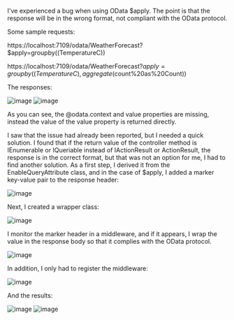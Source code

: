 I've experienced a bug when using OData $apply. The point is that the response will be in the wrong format, not compliant with the OData protocol.

Some sample requests:

https://localhost:7109/odata/WeatherForecast?$apply=groupby((TemperatureC))

https://localhost:7109/odata/WeatherForecast?$apply=groupby((TemperatureC),aggregate($count%20as%20Count))

The responses:

![image](https://github.com/peterkovecses/ODataApplyDemo/assets/89272499/0794c46c-c762-4a77-9df2-82518a27273a)
![image](https://github.com/peterkovecses/ODataApplyDemo/assets/89272499/f179357e-a2c3-4b9a-a7fb-52299c112839)

As you can see, the @odata.context and value properties are missing, instead the value of the value property is returned directly.

I saw that the issue had already been reported, but I needed a quick solution.
I found that if the return value of the controller method is IEnumerable<T> or IQueriable<T> instead of IActionResult or ActionResult<T>, the response is in the correct format, but that was not an option for me, I had to find another solution. As a first step, I derived it from the EnableQueryAttribute class, and in the case of $apply, I added a marker key-value pair to the response header:

![image](https://github.com/peterkovecses/ODataApplyDemo/assets/89272499/c406984f-fe15-46e1-8925-76506a5c7fd0)

Next, I created a wrapper class:

![image](https://github.com/peterkovecses/ODataApplyDemo/assets/89272499/5ac154d3-955d-47a3-9ef3-004d3d4527ff)

I monitor the marker header in a middleware, and if it appears, I wrap the value in the response body so that it complies with the OData protocol.

![image](https://github.com/peterkovecses/ODataApplyDemo/assets/89272499/a9778261-e946-4600-a215-4959e89351d4)

In addition, I only had to register the middleware:

![image](https://github.com/peterkovecses/ODataApplyDemo/assets/89272499/0ffbc4d0-400d-4a58-92eb-dda1ad2bdc6a)

And the results:

![image](https://github.com/peterkovecses/ODataApplyDemo/assets/89272499/a1279e81-dc52-4281-a248-637267697378)
![image](https://github.com/peterkovecses/ODataApplyDemo/assets/89272499/da13139b-76f5-4a43-9ea6-d1f60243e744)


